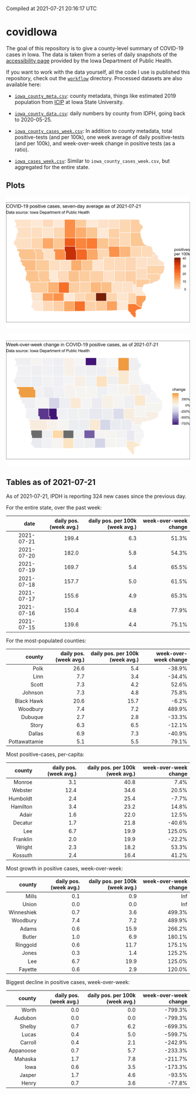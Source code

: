 Compiled at 2021-07-21 20:16:17 UTC

<!-- README.md is generated from README.Rmd. Please edit that file -->

# covidIowa

<!-- badges: start -->

<!-- badges: end -->

The goal of this repository is to give a county-level summary of
COVID-19 cases in Iowa. The data is taken from a series of daily
snapshots of the [accessibility
page](https://coronavirus.iowa.gov/pages/access) provided by the Iowa
Department of Public Health.

If you want to work with the data yourself, all the code I use is
published this repository, check out the [`workflow`](workflow)
directory. Processed datasets are also available here:

  - [`iowa_county_meta.csv`](https://raw.githubusercontent.com/ijlyttle/covidIowa/master/workflow/data/99-publish/iowa_county_meta.csv):
    county metadata, things like estimated 2019 population from
    [ICIP](https://www.icip.iastate.edu/tables/population/counties-estimates)
    at Iowa State University.

  - [`iowa_county_data.csv`](https://raw.githubusercontent.com/ijlyttle/covidIowa/master/workflow/data/99-publish/iowa_county_data.csv):
    daily numbers by county from IDPH, going back to 2020-05-25.

  - [`iowa_county_cases_week.csv`](https://raw.githubusercontent.com/ijlyttle/covidIowa/master/workflow/data/99-publish/iowa_county_data.csv):
    In addition to county metadata, total positive-tests (and per 100k),
    one week average of daily positive-tests (and per 100k), and
    week-over-week change in positive tests (as a ratio).

  - [`iowa_cases_week.csv`](https://raw.githubusercontent.com/ijlyttle/covidIowa/master/workflow/data/99-publish/iowa_cases_week.csv):
    Similar to `iowa_county_cases_week.csv`, but aggregated for the
    entire state.

## Plots

![](workflow/data/99-publish/iowa_cases.png)

![](workflow/data/99-publish/iowa_change.png)

## Tables as of 2021-07-21

As of 2021-07-21, IPDH is reporting 324 new cases since the previous
day.

For the entire state, over the past week:

|       date | daily pos. (week avg.) | daily pos. per 100k (week avg.) | week-over-week change |
| ---------: | ---------------------: | ------------------------------: | --------------------: |
| 2021-07-21 |                  199.4 |                             6.3 |                 51.3% |
| 2021-07-20 |                  182.0 |                             5.8 |                 54.3% |
| 2021-07-19 |                  169.7 |                             5.4 |                 65.5% |
| 2021-07-18 |                  157.7 |                             5.0 |                 61.5% |
| 2021-07-17 |                  155.6 |                             4.9 |                 65.3% |
| 2021-07-16 |                  150.4 |                             4.8 |                 77.9% |
| 2021-07-15 |                  139.6 |                             4.4 |                 75.1% |

For the most-populated counties:

|        county | daily pos. (week avg.) | daily pos. per 100k (week avg.) | week-over-week change |
| ------------: | ---------------------: | ------------------------------: | --------------------: |
|          Polk |                   26.6 |                             5.4 |               \-38.9% |
|          Linn |                    7.7 |                             3.4 |               \-34.4% |
|         Scott |                    7.3 |                             4.2 |                 52.6% |
|       Johnson |                    7.3 |                             4.8 |                 75.8% |
|    Black Hawk |                   20.6 |                            15.7 |                \-6.2% |
|      Woodbury |                    7.4 |                             7.2 |                489.9% |
|       Dubuque |                    2.7 |                             2.8 |               \-33.3% |
|         Story |                    6.3 |                             6.5 |               \-12.1% |
|        Dallas |                    6.9 |                             7.3 |               \-40.9% |
| Pottawattamie |                    5.1 |                             5.5 |                 79.1% |

Most positive-cases, per-capita:

|   county | daily pos. (week avg.) | daily pos. per 100k (week avg.) | week-over-week change |
| -------: | ---------------------: | ------------------------------: | --------------------: |
|   Monroe |                    3.1 |                            40.8 |                  7.4% |
|  Webster |                   12.4 |                            34.6 |                 20.5% |
| Humboldt |                    2.4 |                            25.4 |                \-7.7% |
| Hamilton |                    3.4 |                            23.2 |                 14.8% |
|    Adair |                    1.6 |                            22.0 |                 12.5% |
|  Decatur |                    1.7 |                            21.8 |               \-40.6% |
|      Lee |                    6.7 |                            19.9 |                125.0% |
| Franklin |                    2.0 |                            19.9 |               \-22.2% |
|   Wright |                    2.3 |                            18.2 |                 53.3% |
|  Kossuth |                    2.4 |                            16.4 |                 41.2% |

Most growth in positive cases, week-over-week:

|     county | daily pos. (week avg.) | daily pos. per 100k (week avg.) | week-over-week change |
| ---------: | ---------------------: | ------------------------------: | --------------------: |
|      Mills |                    0.1 |                             0.9 |                   Inf |
|      Union |                    0.0 |                             0.0 |                   Inf |
| Winneshiek |                    0.7 |                             3.6 |                499.3% |
|   Woodbury |                    7.4 |                             7.2 |                489.9% |
|      Adams |                    0.6 |                            15.9 |                266.2% |
|     Butler |                    1.0 |                             6.9 |                180.1% |
|   Ringgold |                    0.6 |                            11.7 |                175.1% |
|      Jones |                    0.3 |                             1.4 |                125.2% |
|        Lee |                    6.7 |                            19.9 |                125.0% |
|    Fayette |                    0.6 |                             2.9 |                120.0% |

Biggest decline in positive cases, week-over-week:

|    county | daily pos. (week avg.) | daily pos. per 100k (week avg.) | week-over-week change |
| --------: | ---------------------: | ------------------------------: | --------------------: |
|     Worth |                    0.0 |                             0.0 |              \-799.3% |
|   Audubon |                    0.0 |                             0.0 |              \-799.3% |
|    Shelby |                    0.7 |                             6.2 |              \-699.3% |
|     Lucas |                    0.4 |                             5.0 |              \-599.7% |
|   Carroll |                    0.4 |                             2.1 |              \-242.9% |
| Appanoose |                    0.7 |                             5.7 |              \-233.3% |
|   Mahaska |                    1.7 |                             7.8 |              \-211.7% |
|      Iowa |                    0.6 |                             3.5 |              \-173.3% |
|    Jasper |                    1.7 |                             4.6 |               \-93.5% |
|     Henry |                    0.7 |                             3.6 |               \-77.8% |
